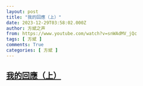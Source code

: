 ```yaml
---
layout: post
title: "我的回應（上）"
date: 2023-12-29T03:58:02.000Z
author: 方斌之声
from: https://www.youtube.com/watch?v=snWAdMV_jQc
tags: [ 方斌 ]
comments: True
categories: [ 方斌 ]
---
```

<!--1703822282000-->
[我的回應（上）](https://www.youtube.com/watch?v=snWAdMV_jQc)
------

<div>

</div>

